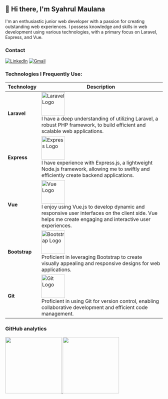 ## :wave: Hi there, I'm Syahrul Maulana
I'm an enthusiastic junior web developer with a passion for creating outstanding web experiences. I possess knowledge and skills in web development using various technologies, with a primary focus on Laravel, Express, and Vue.

### Contact
[![LinkedIn](https://img.shields.io/badge/LinkedIn-0077B5?style=for-the-badge&logo=linkedin&logoColor=white)](https://www.linkedin.com/in/syahrul-maulana-153bb71b7)
[![Gmail](https://img.shields.io/badge/Gmail-D14836?style=for-the-badge&logo=gmail&logoColor=white)](mailto:rulsyahrulmaulana@gmail.com)

### Technologies I Frequently Use:
| Technology | Description |
|------------|-------------|
| **Laravel** | <img src="https://th.bing.com/th/id/R.eb7ee1f177ceb98644e9b6852b97eb7c?rik=QWQezijPrbn3aA&riu=http%3a%2f%2factivelearning.ph%2fwp-content%2fuploads%2f2018%2f12%2flaravel-logo-png-2.png&ehk=3bPqAf%2fS1S27rQgsnp4AgFWFmhn%2fHixdoi4TbWJNuYQ%3d&risl=&pid=ImgRaw&r=0&sres=1&sresct=1" alt="Laravel Logo" width="auto" height="75"><br>I have a deep understanding of utilizing Laravel, a robust PHP framework, to build efficient and scalable web applications. |
| **Express** | <img src="https://inapp.com/wp-content/uploads/elementor/thumbs/express-js-01-1-q05uw85vt1jqloiy5k82sfy7tgvysgt1uqld8slsbc.png" alt="Express Logo" width="auto" height="75"><br>I have experience with Express.js, a lightweight Node.js framework, allowing me to swiftly and efficiently create backend applications. |
| **Vue** | <img src="https://th.bing.com/th/id/OIP.1BeWk3yNKm6r49NqPHt02gHaHa?rs=1&pid=ImgDetMain" alt="Vue Logo" width="auto" height="75"><br>I enjoy using Vue.js to develop dynamic and responsive user interfaces on the client side. Vue helps me create engaging and interactive user experiences. |
| **Bootstrap** | <img src="https://th.bing.com/th/id/R.da53dc3418ca99ce8fec3846274d9cb8?rik=7Qcec6x2MyB8%2bw&riu=http%3a%2f%2fpluspng.com%2fimg-png%2fbootstrap-png-bootstrap-512.png&ehk=BlRbDLn1AD%2f9puV15VDXoihIzzttL%2bYGFjbEx6uC2cI%3d&risl=&pid=ImgRaw&r=0" alt="Bootstrap Logo" width="auto" height="75"><br>Proficient in leveraging Bootstrap to create visually appealing and responsive designs for web applications. |
| **Git** | <img src="https://th.bing.com/th/id/OIP.qdSP64cjgExVDMXwwu0TmwHaFj?rs=1&pid=ImgDetMain" alt="Git Logo" width="auto" height="75"><br>Proficient in using Git for version control, enabling collaborative development and efficient code management. |

### GitHub analytics
<p align="left">
<a href="https://github.com/syahrul35">
  <img height="180em" src="https://github-readme-stats-eight-theta.vercel.app/api?username=syahrul35&show_icons=true&theme=algolia&include_all_commits=true&count_private=true"/>
  <img height="180em" src="https://github-readme-stats-eight-theta.vercel.app/api/top-langs/?username=syahrul35&layout=compact&langs_count=8&theme=algolia"/>
</a>
</p>
